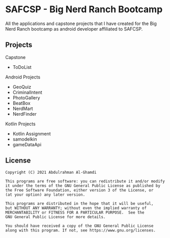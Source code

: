 # SAFCSP - Big Nerd Ranch Bootcamp

All the applications and capstone projects that I have created for the Big Nerd Ranch bootcamp as android developer affiliated to SAFCSP.

## Projects

Capstone
* ToDoList

Android Projects
* GeoQuiz
* CriminalIntent
* PhotoGallery
* BeatBox
* NerdMart
* NerdFinder

Kotlin Projects
* Kotlin Assignment
* samodelkin
* gameDataApi

## License

```
Copyright (C) 2021 Abdulrahman Al-Ghamdi

This programs are free software: you can redistribute it and/or modify
it under the terms of the GNU General Public License as published by
the Free Software Foundation, either version 3 of the License, or
(at your option) any later version.

This programs are distributed in the hope that it will be useful,
but WITHOUT ANY WARRANTY; without even the implied warranty of
MERCHANTABILITY or FITNESS FOR A PARTICULAR PURPOSE.  See the
GNU General Public License for more details.

You should have received a copy of the GNU General Public License
along with this program. If not, see https://www.gnu.org/licenses.
```